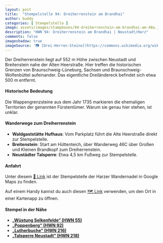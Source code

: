 ```yaml
---
layout: post
title:  "Stempelstelle 94: Dreiherrenstein am Brandhai"
author: buddy
categories: [ Stempelstelle ]
image: assets/images/stampboxes/94-dreiherrenstein-am-brandhai-am-48a.jpg
description: "HWN 94: Dreiherrenstein am Brandhai | Neustadt/Harz"
comments: false
imageshadow: true
imageSource: '📷 [Drei-Herren-Steine](https://commons.wikimedia.org/wiki/File:Drei-Herren-Steine.jpg) von <a href="//commons.wikimedia.org/wiki/User:B.Thomas95" title="User:B.Thomas95">Thomas Binder</a> unter Lizenz [CC BY-SA 4.0](https://creativecommons.org/licenses/by-sa/4.0)'
---
```


Der Dreiherrenstein liegt auf 552 m Höhe zwischen Neustadt und Breitenstein nahe der Alten Heerstraße. Hier treffen die historischen Grenzen von Braunschweig-Lüneburg, Sachsen und Braunschweig-Wolfenbüttel aufeinander. Das eigentliche Dreiländereck befindet sich etwa 500 m entfernt.

#### Historische Bedeutung

Die Wappengrenzsteine aus dem Jahr 1735 markieren die ehemaligen Territorien der genannten Fürstentümer. Warum sie genau hier stehen, ist unklar.

#### Wanderwege zum Dreiherrenstein

- **Waldgaststätte Hufhaus**: Vom Parkplatz führt die Alte Heerstraße direkt zur Stempelstelle.
- **Breitenstein**: Start am Hüttenteich, über Wanderweg 46C über Großen und Kleinen Brandkopf zum Dreiherrenstein.
- **Neustädter Talsperre**: Etwa 4,5 km Fußweg zur Stempelstelle.

#### Anfahrt

Unter diesem [📍 Link](https://www.google.com/maps/dir/?api=1&origin=&destination=51.60638%2C%2010.89193) ist der Stempelstelle der Harzer Wandernadel in Google Maps zu finden.

<div class="android-only">
  Auf einem Handy kannst du auch diesen 
  <a href="geo:51.60638,10.89193">🗺️ Link</a> 
  verwenden, um den Ort in einer Kartenapp zu öffnen.
  <p></p>
</div>

#### Stempel in der Nähe

- [**„Wüstung Selkenfelde“ (HWN 55)**](/stempelstelle-55-wuestung-selkefeldekirche)
- [**„Poppenberg“ (HWN 92)**](/stempelstelle-92-poppenberg-mit-aussichtsturm)
- [**„Lutherbuche“ (HWN 216)**](/stempelstelle-216-lutherbuche)
- [**„Talsperre Neustadt“ (HWN 218)**](/stempelstelle-218-neustaedter-talsperre)
